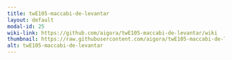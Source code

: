 ```yaml
---
title: twE105-maccabi-de-levantar
layout: default
modal-id: 25
wiki-link: https://github.com/aigora/twE105-maccabi-de-levantar/wiki
thumbnail: https://raw.githubusercontent.com/aigora/twE105-maccabi-de-levantar/master/logo.png
alt: twE105-maccabi-de-levantar
---
```

